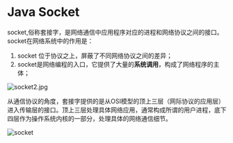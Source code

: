 # Java Socket

socket,俗称套接字，是网络通信中应用程序对应的进程和网络协议之间的接口。socket在网络系统中的作用是：

1. socket 位于协议之上，屏蔽了不同网络协议之间的差异；
2. socket是网络编程的入口，它提供了大量的**系统调用**，构成了网络程序的主体；

![socket2.jpg](https://lukangping.gitbooks.io/java-nio/content/resources/socket2.jpg)

从通信协议的角度，套接字提供的是从OSI模型的顶上三层（网际协议的应用层）进入传输层的接口。顶上三层处理具体网络应用，通常构成所谓的用户进程，底下四层作为操作系统内核的一部分，处理具体的网络通信细节。

![socket](https://lukangping.gitbooks.io/java-nio/content/resources/socket.jpg)
